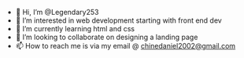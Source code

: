 - 👋 Hi, I’m @Legendary253
- 👀 I’m interested in web development starting with front end dev
- 🌱 I’m currently learning html and css 
- 💞️ I’m looking to collaborate on designing a landing page
- 📫 How to reach me is via my email @ chinedaniel2002@gmail.com

<!---
Legendary253/Legendary253 is a ✨ special ✨ repository because its `README.md` (this file) appears on your GitHub profile.
You can click the Preview link to take a look at your changes.
--->
